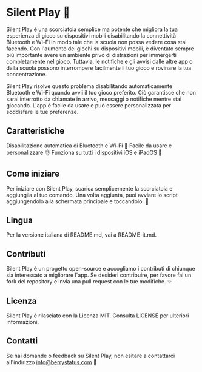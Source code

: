 # Silent Play 🤫

Silent Play è una scorciatoia semplice ma potente che migliora la tua esperienza di gioco su dispositivi mobili disabilitando la connettività Bluetooth e Wi-Fi in modo tale che la scuola non possa vedere cosa stai facendo. Con l'aumento dei giochi su dispositivi mobili, è diventato sempre più importante avere un ambiente privo di distrazioni per immergerti completamente nel gioco. Tuttavia, le notifiche e gli avvisi dalle altre app o dalla scuola possono interrompere facilmente il tuo gioco e rovinare la tua concentrazione.

Silent Play risolve questo problema disabilitando automaticamente Bluetooth e Wi-Fi quando avvii il tuo gioco preferito. Ciò garantisce che non sarai interrotto da chiamate in arrivo, messaggi o notifiche mentre stai giocando. L'app è facile da usare e può essere personalizzata per soddisfare le tue preferenze.

## Caratteristiche

Disabilitazione automatica di Bluetooth e Wi-Fi 📵
Facile da usare e personalizzare 👌
Funziona su tutti i dispositivi iOS e iPadOS 📱
## Come iniziare

Per iniziare con Silent Play, scarica semplicemente la scorciatoia e aggiungila al tuo comando. Una volta aggiunta, puoi avviare lo script aggiungendolo alla schermata principale e toccandolo. 🚀

## Lingua

Per la versione italiana di README.md, vai a README-it.md.

## Contributi

Silent Play è un progetto open-source e accogliamo i contributi di chiunque sia interessato a migliorare l'app. Se desideri contribuire, per favore fai un fork del repository e invia una pull request con le tue modifiche. ✨

## Licenza

Silent Play è rilasciato con la Licenza MIT. Consulta LICENSE per ulteriori informazioni.

## Contatti

Se hai domande o feedback su Silent Play, non esitare a contattarci all'indirizzo info@berrystatus.com 📧

